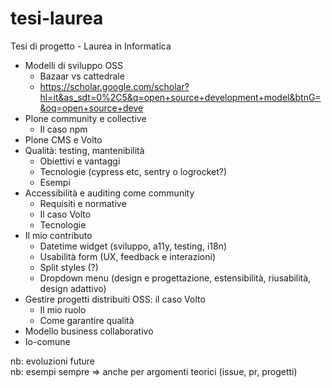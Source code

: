 # tesi-laurea
Tesi di progetto - Laurea in Informatica

* Modelli di sviluppo OSS
    * Bazaar vs cattedrale
    * https://scholar.google.com/scholar?hl=it&as_sdt=0%2C5&q=open+source+development+model&btnG=&oq=open+source+deve
* Plone community e collective
    * Il caso npm
* Plone CMS e Volto
* Qualità: testing, mantenibilità
    * Obiettivi e vantaggi
    * Tecnologie (cypress etc, sentry o logrocket?)
    * Esempi
* Accessibilità e auditing come community
    * Requisiti e normative
    * Il caso Volto
    * Tecnologie
* Il mio contributo
    * Datetime widget (sviluppo, a11y, testing, i18n)
    * Usabilità form (UX, feedback e interazioni)
    * Split styles (?)
    * Dropdown menu (design e progettazione, estensibilità, riusabilità, design adattivo)
* Gestire progetti distribuiti OSS: il caso Volto
    * Il mio ruolo
    * Come garantire qualità
* Modello business collaborativo
* Io-comune

nb: evoluzioni future  
nb: esempi sempre => anche per argomenti teorici (issue, pr, progetti)
